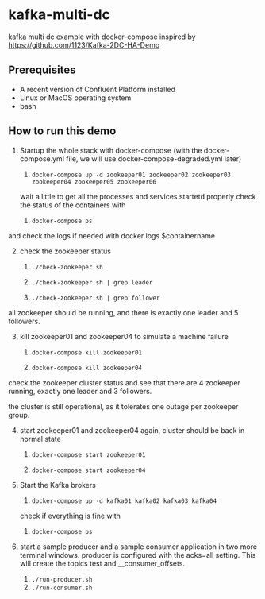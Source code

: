 # kafka-multi-dc

kafka multi dc example with docker-compose 
inspired by https://github.com/1123/Kafka-2DC-HA-Demo

## Prerequisites

* A recent version of Confluent Platform installed
* Linux or MacOS operating system 
* bash



## How to run this demo

1. Startup the whole stack with docker-compose (with the  docker-compose.yml file, we will use docker-compose-degraded.yml later)

    1. `docker-compose up -d zookeeper01 zookeeper02 zookeeper03 zookeeper04 zookeeper05 zookeeper06`

 
   wait a little to get all the processes and services startetd properly
   check the status of the containers with

    1. `docker-compose ps`

and check the logs if needed with
docker logs $containername

2. check the zookeeper status 

    1. `./check-zookeeper.sh`

    1. `./check-zookeeper.sh | grep leader`

    1. `./check-zookeeper.sh | grep follower`


all zookeeper should be running, and there is exactly one leader and 5 followers. 


3. kill zookeeper01 and zookeeper04 to simulate a machine failure

    1. `docker-compose kill zookeeper01` 

    1. `docker-compose kill zookeeper04`

check the zookeeper cluster status and see that there are 4 zookeeper running, exactly one leader and 3 followers. 

the cluster is still operational, as it tolerates one outage per zookeeper group.

4. start zookeeper01 and zookeeper04 again, cluster should be back in normal state

    1. `docker-compose start zookeeper01`

    1. `docker-compose start zookeeper04`


5. Start the Kafka brokers

    1. `docker-compose up -d kafka01 kafka02 kafka03 kafka04`

    check if everything is fine with

	1. `docker-compose ps`


6. start a sample producer and a sample consumer application in two more terminal windows. 
   producer is configured with the acks=all setting. This will create the topics test and __consumer_offsets.
	1. `./run-producer.sh`
	1. `./run-consumer.sh`